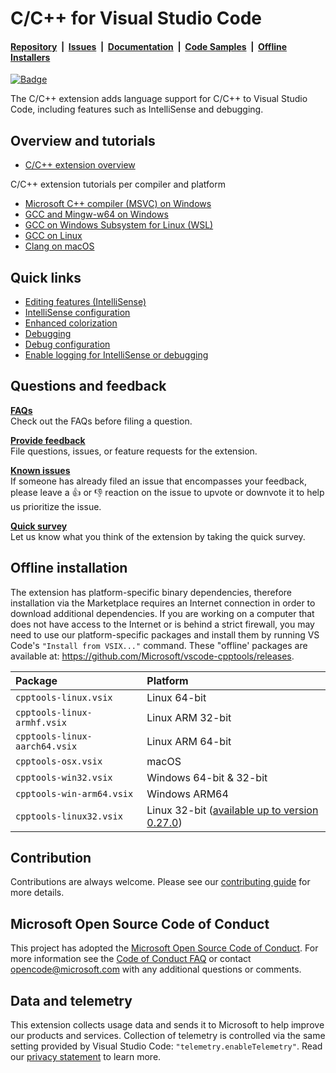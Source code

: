 # C/C++ for Visual Studio Code

#### [Repository](https://github.com/microsoft/vscode-cpptools)&nbsp;&nbsp;|&nbsp;&nbsp;[Issues](https://github.com/microsoft/vscode-cpptools/issues)&nbsp;&nbsp;|&nbsp;&nbsp;[Documentation](https://code.visualstudio.com/docs/languages/cpp)&nbsp;&nbsp;|&nbsp;&nbsp;[Code Samples](https://github.com/microsoft/vscode-cpptools/tree/main/Code%20Samples)&nbsp;&nbsp;|&nbsp;&nbsp;[Offline Installers](https://github.com/microsoft/vscode-cpptools/releases)

[![Badge](https://aka.ms/vsls-badge)](https://aka.ms/vsls)

The C/C++ extension adds language support for C/C++ to Visual Studio Code, including features such as IntelliSense and debugging.

## Overview and tutorials
* [C/C++ extension overview](https://code.visualstudio.com/docs/languages/cpp)

C/C++ extension tutorials per compiler and platform
* [Microsoft C++ compiler (MSVC) on Windows](https://code.visualstudio.com/docs/cpp/config-msvc)
* [GCC and Mingw-w64 on Windows](https://code.visualstudio.com/docs/cpp/config-mingw)
* [GCC on Windows Subsystem for Linux (WSL)](https://code.visualstudio.com/docs/cpp/config-wsl)
* [GCC on Linux](https://code.visualstudio.com/docs/cpp/config-linux)
* [Clang on macOS](https://code.visualstudio.com/docs/cpp/config-clang-mac)

## Quick links
* [Editing features (IntelliSense)](https://code.visualstudio.com/docs/cpp/cpp-ide) 
* [IntelliSense configuration](https://code.visualstudio.com/docs/cpp/customize-default-settings-cpp)
* [Enhanced colorization](https://code.visualstudio.com/docs/cpp/colorization-cpp)
* [Debugging](https://code.visualstudio.com/docs/cpp/cpp-debug)
* [Debug configuration](https://code.visualstudio.com/docs/cpp/launch-json-reference)
* [Enable logging for IntelliSense or debugging](https://code.visualstudio.com/docs/cpp/enable-logging-cpp)

## Questions and feedback

**[FAQs](https://code.visualstudio.com/docs/cpp/faq-cpp)**
<br>
Check out the FAQs before filing a question.
<br>

**[Provide feedback](https://github.com/microsoft/vscode-cpptools/issues/new/choose)**
<br>
File questions, issues, or feature requests for the extension.
<br>

**[Known issues](https://github.com/Microsoft/vscode-cpptools/issues)**
<br>
If someone has already filed an issue that encompasses your feedback, please leave a 👍 or 👎 reaction on the issue to upvote or downvote it to help us prioritize the issue.
<br>

**[Quick survey](https://www.research.net/r/VBVV6C6)**
<br>
Let us know what you think of the extension by taking the quick survey.

## Offline installation

The extension has platform-specific binary dependencies, therefore installation via the Marketplace requires an Internet connection in order to download additional dependencies. If you are working on a computer that does not have access to the Internet or is behind a strict firewall, you may need to use our platform-specific packages and install them by running VS Code's `"Install from VSIX..."` command. These "offline' packages are available at: https://github.com/Microsoft/vscode-cpptools/releases.

 Package | Platform
:--- | :---
`cpptools-linux.vsix` | Linux 64-bit
`cpptools-linux-armhf.vsix` | Linux ARM 32-bit
`cpptools-linux-aarch64.vsix` | Linux ARM 64-bit
`cpptools-osx.vsix` | macOS
`cpptools-win32.vsix` | Windows 64-bit & 32-bit
`cpptools-win-arm64.vsix` | Windows ARM64
`cpptools-linux32.vsix` | Linux 32-bit ([available up to version 0.27.0](https://github.com/microsoft/vscode-cpptools/issues/5346))

## Contribution

Contributions are always welcome. Please see our [contributing guide](CONTRIBUTING.md) for more details.

## Microsoft Open Source Code of Conduct

This project has adopted the [Microsoft Open Source Code of Conduct](https://opensource.microsoft.com/codeofconduct/). For more information see the [Code of Conduct FAQ](https://opensource.microsoft.com/codeofconduct/faq/) or contact opencode@microsoft.com with any additional questions or comments.

## Data and telemetry

This extension collects usage data and sends it to Microsoft to help improve our products and services. Collection of telemetry is controlled via the same setting provided by Visual Studio Code: `"telemetry.enableTelemetry"`. Read our [privacy statement](https://privacy.microsoft.com/en-us/privacystatement) to learn more.
